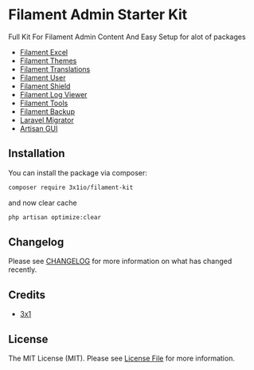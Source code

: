 # Filament Admin Starter Kit

Full Kit For Filament Admin Content And Easy Setup for alot of packages

- [Filament Excel](https://github.com/3x1io/filament-excel)
- [Filament Themes](https://github.com/3x1io/filament-themes)
- [Filament Translations](https://github.com/3x1io/filament-translations)
- [Filament User](https://github.com/3x1io/filament-user)
- [Filament Shield](https://github.com/bezhansalleh/filament-shield)
- [Filament Log Viewer](https://github.com/rabol/filament-logviewer)
- [Filament Tools](https://github.com/ryangjchandler/filament-tools)
- [Filament Backup](https://github.com/shuvroroy/filament-spatie-laravel-backup)
- [Laravel Migrator](https://github.com/rezaamini-ir/migrator)
- [Artisan GUI](https://github.com/artisan-gui)

## Installation

You can install the package via composer:

```bash
composer require 3x1io/filament-kit
```

and now clear cache

```bash
php artisan optimize:clear
```

## Changelog

Please see [CHANGELOG](CHANGELOG.md) for more information on what has changed recently.

## Credits

- [3x1](https://github.com/3x1io)

## License

The MIT License (MIT). Please see [License File](LICENSE.md) for more information.
